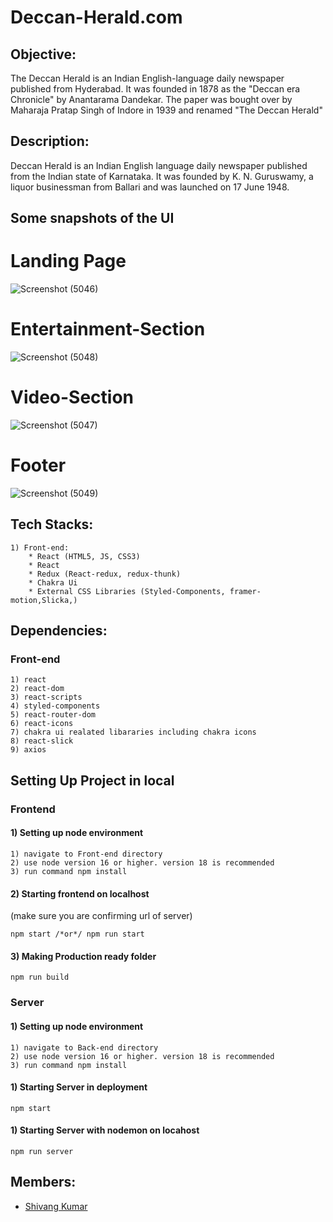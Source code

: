 # Deccan-Herald.com

## Objective:
The Deccan Herald is an Indian English-language daily newspaper published from Hyderabad. It was founded in 1878 as the "Deccan era Chronicle" by Anantarama Dandekar. The paper was bought over by Maharaja Pratap Singh of Indore in 1939 and renamed "The Deccan Herald"

## Description:

Deccan Herald is an Indian English language daily newspaper published from the Indian state of Karnataka. It was founded by K. N. Guruswamy, a liquor businessman from Ballari and was launched on 17 June 1948.

## Some snapshots of the UI

# Landing Page
![Screenshot (5046)](https://user-images.githubusercontent.com/103144321/221189207-27dff04d-42c2-4e9b-9bb3-4ee6f1f5eef3.png)

# Entertainment-Section
![Screenshot (5048)](https://user-images.githubusercontent.com/103144321/221189344-a41fd7da-2ce5-4880-a340-69190ad37dad.png)

# Video-Section
![Screenshot (5047)](https://user-images.githubusercontent.com/103144321/221189768-af90cd5f-c1d7-4e82-abec-c47140d40846.png)


# Footer
![Screenshot (5049)](https://user-images.githubusercontent.com/103144321/221189443-43502acf-fe0b-4b81-9bf7-65369edf1225.png)




## Tech Stacks:
    
    1) Front-end:
        * React (HTML5, JS, CSS3)
        * React
        * Redux (React-redux, redux-thunk)
        * Chakra Ui
        * External CSS Libraries (Styled-Components, framer-motion,Slicka,)



## Dependencies:

### Front-end

    1) react
    2) react-dom
    3) react-scripts
    4) styled-components
    5) react-router-dom
    6) react-icons
    7) chakra ui realated libararies including chakra icons
    8) react-slick
    9) axios
 


## Setting Up Project in local

### Frontend

#### 1) Setting up node environment

    1) navigate to Front-end directory
    2) use node version 16 or higher. version 18 is recommended
    3) run command npm install

#### 2) Starting frontend on localhost
(make sure you are confirming url of server)

    npm start /*or*/ npm run start

#### 3) Making Production ready folder

    npm run build

### Server
#### 1) Setting up node environment

    1) navigate to Back-end directory
    2) use node version 16 or higher. version 18 is recommended
    3) run command npm install


#### 1) Starting Server in deployment

    npm start

#### 1) Starting Server with nodemon on locahost

    npm run server




## Members:
* [Shivang Kumar](https://github.com/kshivang80)




